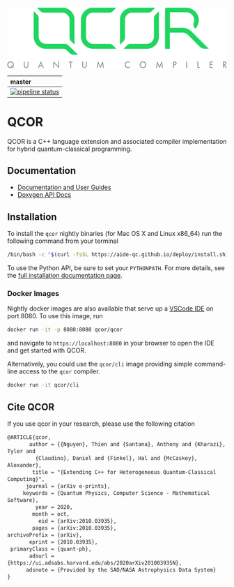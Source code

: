 ![qcor](docs/assets/qcor_full_logo.svg)

| master | 
|:-------|
| [![pipeline status](https://code.ornl.gov/qci/qcor/badges/master/pipeline.svg)](https://code.ornl.gov/qci/qcor/commits/master) |

# QCOR

QCOR is a C++ language extension and associated compiler implementation
for hybrid quantum-classical programming.

## Documentation

* [Documentation and User Guides](https://aide-qc.github.io/deploy)
* [Doxygen API Docs](https://ornl-qci.github.io/qcor-api-docs/)

## Installation
To install the `qcor` nightly binaries (for Mac OS X and Linux x86_64) run the following command from your terminal 
```bash
/bin/bash -c "$(curl -fsSL https://aide-qc.github.io/deploy/install.sh)"
```
To use the Python API, be sure to set your `PYTHONPATH`. 
For more details, see the [full installation documentation page](https://aide-qc.github.io/deploy/getting_started/).

### Docker Images

Nightly docker images are also available that serve up a [VSCode IDE](https://github.com/cdr/code-server) on port 8080. To use this image, run 
```bash
docker run -it -p 8080:8080 qcor/qcor
```
and navigate to ``https://localhost:8080`` in your browser to open the IDE and get started with QCOR. 

Alternatively, you could use the `qcor/cli` image providing simple command-line access to the `qcor` compiler. 
```bash
docker run -it qcor/cli
```

## Cite QCOR 
If you use qcor in your research, please use the following citation 
```
@ARTICLE{qcor,
       author = {{Nguyen}, Thien and {Santana}, Anthony and {Kharazi}, Tyler and
         {Claudino}, Daniel and {Finkel}, Hal and {McCaskey}, Alexander},
        title = "{Extending C++ for Heterogeneous Quantum-Classical Computing}",
      journal = {arXiv e-prints},
     keywords = {Quantum Physics, Computer Science - Mathematical Software},
         year = 2020,
        month = oct,
          eid = {arXiv:2010.03935},
        pages = {arXiv:2010.03935},
archivePrefix = {arXiv},
       eprint = {2010.03935},
 primaryClass = {quant-ph},
       adsurl = {https://ui.adsabs.harvard.edu/abs/2020arXiv201003935N},
      adsnote = {Provided by the SAO/NASA Astrophysics Data System}
}
```
